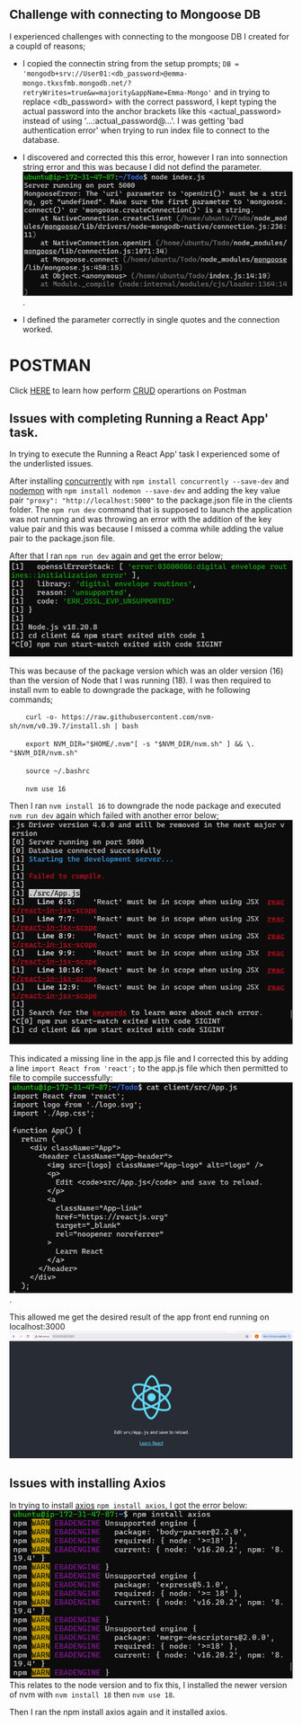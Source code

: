 
## Challenge with connecting to Mongoose DB 

I experienced challenges with connecting to the mongoose DB I created for a coupld of reasons;

- I copied the connectin string from the setup prompts; `DB = 'mongodb+srv://User01:<db_password>@emma-mongo.tkxsfmb.mongodb.net/?retryWrites=true&w=majority&appName=Emma-Mongo'` and in trying to replace <db_password> with the correct password, I kept typing the actual password into the anchor brackets like this <actual_password> instead of using '...:actual_password@...'. I was getting 'bad authentication error' when trying to run index file to connect to the database. 

- I discovered and corrected this this error, however I ran into sonnection string error and this was because I did not defind the parameter.  ![alt text](<Images/Mongoose DB connection string error.png>).

- I defined the parameter correctly in single quotes and the connection worked.


# POSTMAN 
Click [HERE](https://www.youtube.com/watch?v=FjgYtQK_zLE) to learn how perform [CRUD](https://en.wikipedia.org/wiki/Create,_read,_update_and_delete) operartions on Postman



## Issues with completing Running a React App' task.

In trying to execute the Running a React App' task I experienced some of the underlisted issues.

After installing [concurrently](https://www.npmjs.com/package/concurrently) with `npm install concurrently --save-dev` and [nodemon](https://www.npmjs.com/package/nodemon) with `npm install nodemon --save-dev` and adding the key value pair `"proxy": "http://localhost:5000"` to the package.json file in the clients folder. The `npm run dev` command that is supposed to launch the application was not running and was throwing an error with the addition of the key value pair and this was because I missed a comma while adding the value pair to the package.json file. 

After that I ran `npm run dev` again and get the error below;  ![alt text](<../TASK3_MERN_STACK/Images/npm run dev init error.png>)

This was because of the package version which was an older version (16) than the version of Node that I was running (18). I was then required to install nvm to eable to downgrade the package, with he following commands;

        curl -o- https://raw.githubusercontent.com/nvm-sh/nvm/v0.39.7/install.sh | bash

        export NVM_DIR="$HOME/.nvm"[ -s "$NVM_DIR/nvm.sh" ] && \. "$NVM_DIR/nvm.sh"

        source ~/.bashrc

        nvm use 16

Then I ran `nvm install 16` to downgrade the node package and executed `nvm run dev` again which failed with another error below; ![alt text](<../TASK3_MERN_STACK/Images/npm run dev app.js not working.png>)

This indicated a missing line in the app.js file and I corrected this by adding a line `import React from 'react';` to the app.js file which then permitted to file to compile successfully: ![alt text](<../TASK3_MERN_STACK/Images/Import react to app.js.png>).

This allowed me get the desired result of the app front end running on localhost:3000 ![alt text](<../TASK3_MERN_STACK/Images/react frontend working on port 3000.png>)

## Issues with installing Axios

In trying to install [axios](https://github.com/axios/axios) `npm install axios`, I got the error below:
![alt text](<Images/npm install axios node version issue.png>) This relates to the node version and to fix this, I installed the newer version of nvm with `nvm install 18` then `nvm use 18`.

Then I ran the npm install axios again and it installed axios.
